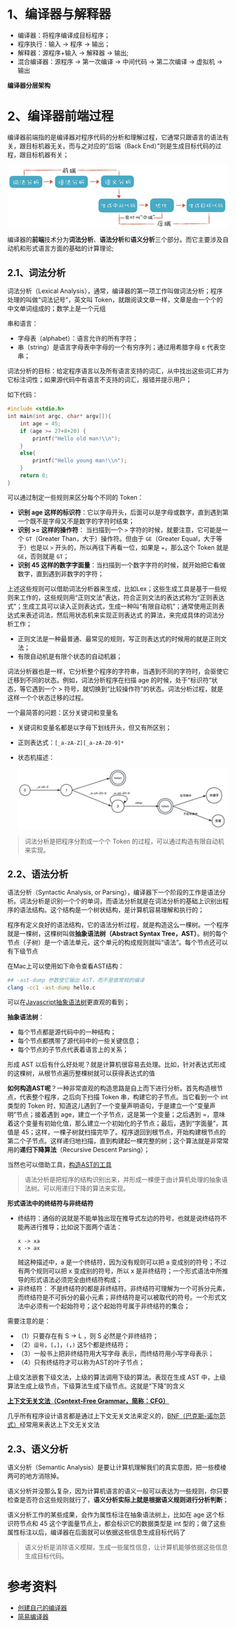 # 1、编译器与解释器

- 编译器：将程序编译成目标程序；
- 程序执行：输入 -> 程序 -> 输出；
- 解释器：源程序+输入 -> 解释器 -> 输出;
- 混合编译器：源程序 -> 第一次编译 -> 中间代码 -> 第二次编译 -> 虚拟机 -> 输出

**编译器分层架构**


# 2、编译器前端过程

编译器前端指的是编译器对程序代码的分析和理解过程，它通常只跟语言的语法有关，跟目标机器无关。而与之对应的“后端（Back End）”则是生成目标代码的过程，跟目标机器有关；

![](image/编译器-编译过程.png)

编译器的**前端**技术分为**词法分析**、**语法分析**和**语义分析**三个部分。而它主要涉及自动机和形式语言方面的基础的计算理论;

## 2.1、词法分析

词法分析（Lexical Analysis），通常，编译器的第一项工作叫做词法分析；程序处理的叫做“词法记号”，英文叫 Token，就跟阅读文章一样，文章是由一个个的中文单词组成的；数学上是一个元组

串和语言：
- 字母表（alphabet）：语言允许的所有字符；
- 串（string）是语言字母表中字母的一个有穷序列；通过用希腊字母 ε 代表空串；

词法分析的目标：给定程序语言以及所有语言支持的词汇，从中找出这些词汇并为它标注词性；如果源代码中有语言不支持的词汇，报错并提示用户；

如下代码：
```c
#include <stdio.h>
int main(int argc, char* argv[]){
    int age = 45;
    if (age >= 27+8+20) {
        printf("Hello old man!\\n");
    }
    else{
        printf("Hello young man!\\n");
    }
    return 0;
}
```
可以通过制定一些规则来区分每个不同的 Token：
- **识别 age 这样的标识符**：它以字母开头，后面可以是字母或数字，直到遇到第一个既不是字母又不是数字的字符时结束；
- **识别 >= 这样的操作符**： 当扫描到一个 `>` 字符的时候，就要注意，它可能是一个 `GT`（Greater Than，大于）操作符。但由于 `GE`（Greater Equal，大于等于）也是以 `>` 开头的，所以再往下再看一位，如果是 `=`，那么这个 Token 就是 `GE`，否则就是 `GT`；
- **识别 45 这样的数字字面量**：当扫描到一个数字字符的时候，就开始把它看做数字，直到遇到非数字的字符；

上述这些规则可以借助词法分析器来生成，比如Lex；这些生成工具是基于一些规则来工作的，这些规则用“正则文法”表达，符合正则文法的表达式称为“正则表达式”；生成工具可以读入正则表达式，生成一种叫“有限自动机”；通常使用正则表达式来表述词法，然后用状态机来实现正则表达式
的算法，来完成具体的词法分析工作；
- 正则文法是一种最普通、最常见的规则，写正则表达式的时候用的就是正则文法；
- 有限自动机是有限个状态的自动机器；

词法分析器也是一样，它分析整个程序的字符串，当遇到不同的字符时，会驱使它迁移到不同的状态。例如，词法分析程序在扫描 age 的时候，处于“标识符”状态，等它遇到一个 > 符号，就切换到“比较操作符”的状态。词法分析过程，就是这样一个个状态迁移的过程。

一个最简答的问题：区分关键词和变量名
- 关键词和变量名都是以字母下划线开头，但又有所区别；
- 正则表达式：`[_a-zA-Z][_a-zA-Z0-9]*`
- 状态机描述：

    ![](image/编译原理-变量与关键词状态机.png)

> 词法分析是把程序分割成一个个 Token 的过程，可以通过构造有限自动机来实现。

## 2.2、语法分析

语法分析（Syntactic Analysis, or Parsing），编译器下一个阶段的工作是语法分析。词法分析是识别一个个的单词，而语法分析就是在词法分析的基础上识别出程序的语法结构。这个结构是一个树状结构，是计算机容易理解和执行的；

程序有定义良好的语法结构，它的语法分析过程，就是构造这么一棵树。一个程序就是一棵树，这棵树叫做**抽象语法树（Abstract Syntax Tree，AST）**。树的每个节点（子树）是一个语法单元，这个单元的构成规则就叫“语法”。每个节点还可以有下级节点

在Mac上可以使用如下命令查看AST结构：
```bash
## -ast-dump 参数使它输出 AST，而不是做常规的编译
clang -cc1 -ast-dump hello.c
```
可以在[Javascript抽象语法树](https://resources.jointjs.com/demos/javascript-ast)更直观的看到；

**抽象语法树**：
- 每个节点都是源代码中的一种结构；
- 每个节点都携带了源代码中的一些关键信息；
- 每个节点的子节点代表着语言上的关系；

形成 AST 以后有什么好处呢？就是计算机很容易去处理。比如，针对表达式形成的这棵树，从根节点遍历整棵树就可以获得表达式的值

**如何构造AST呢**？一种非常直观的构造思路是自上而下进行分析。首先构造根节点，代表整个程序，之后向下扫描 Token 串，构建它的子节点。当它看到一个 int 类型的 Token 时，知道这儿遇到了一个变量声明语句，于是建立一个“变量声明”节点；接着遇到 age，建立一个子节点，这是第一个变量；之后遇到 =，意味着这个变量有初始化值，那么建立一个初始化的子节点；最后，遇到“字面量”，其值是 45；这样，一棵子树就扫描完毕了。程序退回到根节点，开始构建根节点的第二个子节点。这样递归地扫描，直到构建起一棵完整的树；这个算法就是非常常用的**递归下降算法**（Recursive Descent Parsing）；

当然也可以借助工具，[构造AST的工具](https://blog.csdn.net/gongwx/article/details/99645305)

> 语法分析是把程序的结构识别出来，并形成一棵便于由计算机处理的抽象语法树。可以用递归下降的算法来实现。

**形式语法中的终结符与非终结符**
- 终结符：通俗的说就是不能单独出现在推导式左边的符号，也就是说终结符不能再进行推导；比如说下面两个语法：
    ```
    x -> xa
    x -> ax
    ```
    贼这种描述中，a 是一个终结符，因为没有规则可以把 a 变成别的符号；不过有两个规则可以把 x 变成别的符号，所以 x 是非终结符；一个形式语法中所推导的形式语法必须完全由终结符构成；
- 非终结符： 不是终结符的都是非终结符。非终结符可理解为一个可拆分元素，而终结符是不可拆分的最小元素；非终结符是可以被取代的符号。一个形式文法中必须有一个起始符号；这个起始符号属于非终结符的集合；

需要注意的是：
- （1）只要存在有 S → L ，则 S 必然是个非终结符；
- （2）`逗号`，`[`，`]`，`(`，`)` 这5个都是终结符；
- （3）一般书上把非终结符用大写字母 表示，而终结符用小写字母表示；
- （4）只有终结符才可以称为AST的叶子节点；

上级文法嵌套下级文法，上级的算法调用下级的算法。表现在生成 AST 中，上级算法生成上级节点，下级算法生成下级节点。这就是“下降”的含义

**[上下文无关文法（Context-Free Grammar，简称：CFG）](https://zh.m.wikipedia.org/wiki/%E4%B8%8A%E4%B8%8B%E6%96%87%E6%97%A0%E5%85%B3%E6%96%87%E6%B3%95)**

几乎所有程序设计语言都是通过上下文无关文法来定义的，[BNF（巴克斯-诺尔范式）](https://zh.m.wikipedia.org/wiki/%E5%B7%B4%E5%85%8B%E6%96%AF-%E8%AF%BA%E5%B0%94%E8%8C%83%E5%BC%8F)经常用来表达上下文无关文法

## 2.3、语义分析

语义分析（Semantic Analysis）是要让计算机理解我们的真实意图，把一些模棱两可的地方消除掉。

语义分析并没那么复杂，因为计算机语言的语义一般可以表达为一些规则，你只要检查是否符合这些规则就行了，**语义分析实际上就是根据语义规则进行分析判断**；

语义分析工作的某些成果，会作为属性标注在抽象语法树上，比如在 age 这个标识符节点和 45 这个字面量节点上，都会标识它的数据类型是 int 型的；做了这些属性标注以后，编译器在后面就可以依据这些信息生成目标代码了

> 语义分析是消除语义模糊，生成一些属性信息，让计算机能够依据这些信息生成目标代码。

# 参考资料

- [创建自己的编译器](https://citw.dev/tutorial/create-your-own-compiler)
- [简易编译器](https://github.com/jamiebuilds/the-super-tiny-compiler)
